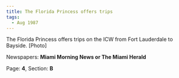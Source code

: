 ```yaml
---  
title: The Florida Princess offers trips  
tags:  
  - Aug 1987  
---  
```

  
The Florida Princess offers trips on the ICW from Fort Lauderdale to Bayside. [Photo]  
  
Newspapers: **Miami Morning News or The Miami Herald**  
  
Page: **4**, Section: **B** 
